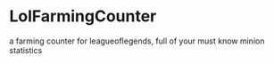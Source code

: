 # LolFarmingCounter
a farming counter for leagueoflegends, full of your must know minion statistics
